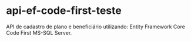 # api-ef-code-first-teste
API de cadastro de plano e beneficiário utilizando: Entity Framework Core Code First MS-SQL Server.
